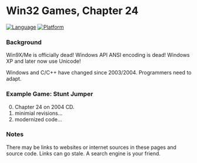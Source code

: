 # Win32 Games, Chapter 24
[![Language](https://img.shields.io/badge/Language%20-C++-blue.svg)](https://github.com/GeorgePimpleton/Win32-games/)
[![Platform](https://img.shields.io/badge/Platform%20-Win32-blue.svg)](https://github.com/GeorgePimpleton/Win32-games/)
### Background
Win9X/Me is officially dead!  Windows API ANSI encoding is dead!  Windows XP and later now use Unicode!

Windows and C/C++ have changed since 2003/2004.  Programmers need to adapt.

### Example Game: Stunt Jumper
0. Chapter 24 on 2004 CD.
1. minimial revisions...
2. modernized code...

### Notes
There may be links to websites or internet sources in these pages and source code. Links can go stale. A search engine is your friend.
